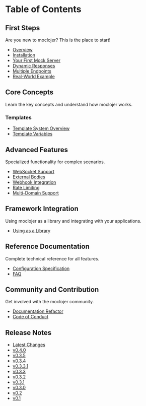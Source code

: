 # Table of Contents

## First Steps

Are you new to moclojer? This is the place to start!

* [Overview](getting-started/overview.md)
* [Installation](getting-started/installation.md)
* [Your First Mock Server](getting-started/your-first-mock.md)
* [Dynamic Responses](getting-started/dynamic-responses.md)
* [Multiple Endpoints](getting-started/multiple-endpoints.md)
* [Real-World Example](getting-started/real-world-example.md)

## Core Concepts

Learn the key concepts and understand how moclojer works.

### Templates
* [Template System Overview](topics/templates/template-system.md)
* [Template Variables](topics/templates/template-variables.md)

## Advanced Features

Specialized functionality for complex scenarios.

* [WebSocket Support](advanced/websocket-support.md)
* [External Bodies](advanced/external-bodies.md)
* [Webhook Integration](advanced/webhook-integration.md)
* [Rate Limiting](advanced/rate-limiting.md)
* [Multi-Domain Support](advanced/multi-domain-support.md)

## Framework Integration

Using moclojer as a library and integrating with your applications.

* [Using as a Library](framework/using-as-library.md)

## Reference Documentation

Complete technical reference for all features.

* [Configuration Specification](reference/configuration-spec.md)
* [FAQ](reference/faq.md)

## Community and Contribution

Get involved with the moclojer community.

* [Documentation Refactor](community/documentation-refactor.md)
* [Code of Conduct](../CODE_OF_CONDUCT.md)

## Release Notes

* [Latest Changes](releases/next.md)
* [v0.4.0](releases/v0.4.0.md)
* [v0.3.5](releases/v0.3.5.md)
* [v0.3.4](releases/v0.3.4.md)
* [v0.3.3.1](releases/v0.3.3.1.md)
* [v0.3.3](releases/v0.3.3.md)
* [v0.3.2](releases/v0.3.2.md)
* [v0.3.1](releases/v0.3.1.md)
* [v0.3.0](releases/v0.3.0.md)
* [v0.2](releases/v0.2.md)
* [v0.1](releases/v0.1.md)
